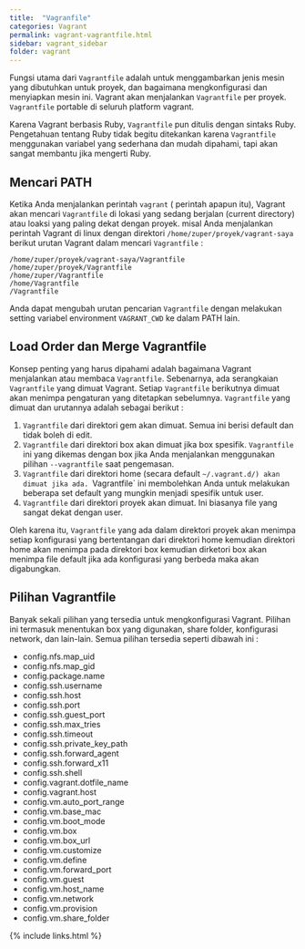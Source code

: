 ```yaml
---
title:  "Vagranfile"
categories: Vagrant
permalink: vagrant-vagrantfile.html
sidebar: vagrant_sidebar
folder: vagrant
---
```


Fungsi utama dari `Vagrantfile` adalah untuk menggambarkan jenis mesin yang dibutuhkan untuk proyek, dan bagaimana mengkonfigurasi dan menyiapkan mesin ini. Vagrant akan menjalankan `Vagrantfile` per proyek. `Vagrantfile` portable di seluruh platform vagrant.

Karena Vagrant berbasis Ruby, `Vagrantfile` pun ditulis dengan sintaks Ruby. Pengetahuan tentang Ruby tidak begitu ditekankan karena `Vagrantfile` menggunakan variabel yang sederhana dan mudah dipahami, tapi akan sangat membantu jika mengerti Ruby.

## Mencari PATH

Ketika Anda menjalankan perintah `vagrant` ( perintah apapun itu), Vagrant akan mencari `Vagrantfile` di lokasi yang sedang berjalan (current directory) atau loaksi yang paling dekat dengan proyek. misal Anda menjalankan perintah Vagrant di linux dengan direktori `/home/zuper/proyek/vagrant-saya` berikut urutan Vagrant dalam mencari `Vagrantfile` :

```
/home/zuper/proyek/vagrant-saya/Vagrantfile
/home/zuper/proyek/Vagrantfile
/home/zuper/Vagrantfile
/home/Vagrantfile
/Vagrantfile
```

Anda dapat mengubah urutan pencarian `Vagrantfile` dengan melakukan setting variabel environment `VAGRANT_CWD`
ke dalam PATH lain.

## Load Order dan Merge Vagrantfile

Konsep penting yang harus dipahami adalah bagaimana Vagrant menjalankan atau membaca `Vagrantfile`. Sebenarnya, ada serangkaian `Vagrantfile` yang dimuat Vagrant. Setiap `Vagrantfile` berikutnya dimuat akan menimpa pengaturan yang ditetapkan sebelumnya. `Vagrantfile` yang dimuat dan urutannya adalah sebagai berikut :

1. `Vagrantfile` dari direktori gem akan dimuat. Semua ini berisi default dan tidak boleh di edit.
2. `Vagrantfile` dari direktori box akan dimuat jika box spesifik. `Vagrantfile` ini yang dikemas dengan box jika Anda menjalankan menggunakan pilihan `--vagrantfile` saat pengemasan.
3. `Vagrantfile` dari direktori home (secara default `~/.vagrant.d/) akan dimuat jika ada. `Vagrantfile` ini membolehkan Anda untuk melakukan beberapa set default yang mungkin menjadi spesifik untuk user.
4. `Vagrantfile` dari direktori proyek akan dimuat. Ini biasanya file yang sangat dekat dengan user.

Oleh karena itu, `Vagrantfile` yang ada dalam direktori proyek akan menimpa setiap konfigurasi yang bertentangan dari direktori home kemudian direktori home akan menimpa pada direktori box kemudian dirketori box akan menimpa file default jika ada konfigurasi yang berbeda maka akan digabungkan.

## Pilihan Vagrantfile

Banyak sekali pilihan yang tersedia untuk mengkonfigurasi Vagrant. Pilihan ini termasuk menentukan box yang digunakan, share folder, konfigurasi network, dan lain-lain. Semua pilihan tersedia seperti dibawah ini :

* config.nfs.map_uid        
* config.nfs.map_gid          
* config.package.name         
* config.ssh.username         
* config.ssh.host                 
* config.ssh.port              
* config.ssh.guest_port       
* config.ssh.max_tries        
* config.ssh.timeout          
* config.ssh.private_key_path 
* config.ssh.forward_agent    
* config.ssh.forward_x11      
* config.ssh.shell            
* config.vagrant.dotfile_name 
* config.vagrant.host         
* config.vm.auto_port_range   
* config.vm.base_mac          
* config.vm.boot_mode         
* config.vm.box               
* config.vm.box_url           
* config.vm.customize         
* config.vm.define            
* config.vm.forward_port      
* config.vm.guest             
* config.vm.host_name         
* config.vm.network           
* config.vm.provision         
* config.vm.share_folder      

{% include links.html %}
